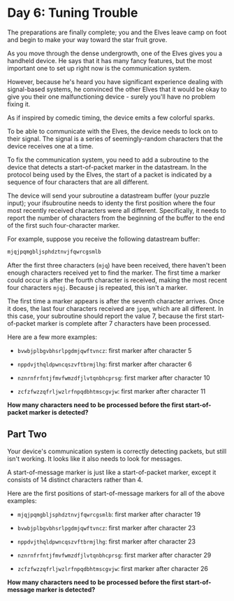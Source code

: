 # Day 6: Tuning Trouble

The preparations are finally complete; you and the Elves leave camp on foot
and begin to make your way toward the star fruit grove.

As you move through the dense undergrowth, one of the Elves gives you a
handheld device. He says that it has many fancy features, but the most
important one to set up right now is the communication system.

However, because he's heard you have significant experience dealing with
signal-based systems, he convinced the other Elves that it would be okay to
give you their one malfunctioning device - surely you'll have no problem
fixing it.

As if inspired by comedic timing, the device emits a few colorful sparks.

To be able to communicate with the Elves, the device needs to lock on to their
signal. The signal is a series of seemingly-random characters that the device
receives one at a time.

To fix the communication system, you need to add a subroutine to the device
that detects a start-of-packet marker in the datastream. In the protocol being
used by the Elves, the start of a packet is indicated by a sequence of four
characters that are all different.

The device will send your subroutine a datastream buffer (your puzzle input);
your ifsubroutine needs to identy the first position where the four most recently
received characters were all different. Specifically, it needs to report the
number of characters from the beginning of the buffer to the end of the first
such four-character marker.

For example, suppose you receive the following datastream buffer:

```txt
mjqjpqmgbljsphdztnvjfqwrcgsmlb
```

After the first three characters (`mjq`) have been received, there haven't been
enough characters received yet to find the marker. The first time a marker could
occur is after the fourth character is received, making the most recent four
characters `mjqj`. Because j is repeated, this isn't a marker.

The first time a marker appears is after the seventh character arrives. Once it
does, the last four characters received are `jpqm`, which are all different. In this
case, your subroutine should report the value 7, because the first start-of-packet
marker is complete after 7 characters have been processed.

Here are a few more examples:

- `bvwbjplbgvbhsrlpgdmjqwftvncz`: first marker after character 5

- `nppdvjthqldpwncqszvftbrmjlhg`: first marker after character 6

- `nznrnfrfntjfmvfwmzdfjlvtqnbhcprsg`: first marker after character 10

- `zcfzfwzzqfrljwzlrfnpqdbhtmscgvjw`: first marker after character 11

<b>How many characters need to be processed before the first start-of-packet
marker is detected?</b>

## Part Two

Your device's communication system is correctly detecting packets, but still isn't
working. It looks like it also needs to look for messages.

A start-of-message marker is just like a start-of-packet marker, except it consists
of 14 distinct characters rather than 4.

Here are the first positions of start-of-message markers for all of the above examples:

- `mjqjpqmgbljsphdztnvjfqwrcgsmlb`: first marker after character 19

- `bvwbjplbgvbhsrlpgdmjqwftvncz`: first marker after character 23

- `nppdvjthqldpwncqszvftbrmjlhg`: first marker after character 23

- `nznrnfrfntjfmvfwmzdfjlvtqnbhcprsg`: first marker after character 29

- `zcfzfwzzqfrljwzlrfnpqdbhtmscgvjw`: first marker after character 26

<b>How many characters need to be processed before the first start-of-message marker is
detected?</b>
